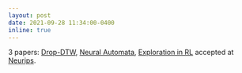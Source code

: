```yaml
---
layout: post
date: 2021-09-28 11:34:00-0400
inline: true
---
```


3 papers: [Drop-DTW](/publications/#dvornik2021dropdtw), [Neural Automata](/publications/#poli2021nha), [Exploration in RL](/publications/#bai2021db) accepted at [Neurips](https://neurips.cc/).
